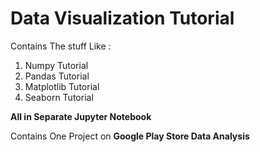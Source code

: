 # Data Visualization Tutorial

Contains The stuff Like :
1. Numpy Tutorial
2. Pandas Tutorial
3. Matplotlib Tutorial
4. Seaborn Tutorial


**All in Separate Jupyter Notebook**

Contains One Project on **Google Play Store Data Analysis** 

